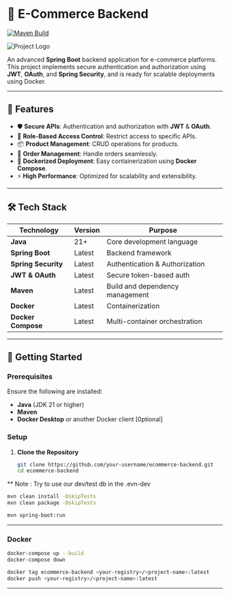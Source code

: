 # 🌟 E-Commerce Backend  

[![Maven Build](https://github.com/project-team1241/ecommerce_backend/actions/workflows/maven-build.yml/badge.svg?event=push)](https://github.com/project-team1241/ecommerce_backend/actions/workflows/maven-build.yml)

![Project Logo](https://via.placeholder.com/728x90.png?text=E-Commerce+Backend)  

An advanced **Spring Boot** backend application for e-commerce platforms. This project implements secure authentication and authorization using **JWT**, **OAuth**, and **Spring Security**, and is ready for scalable deployments using Docker.  

---

## 🚀 Features  

- 🛡️ **Secure APIs**: Authentication and authorization with **JWT** & **OAuth**.  
- 👥 **Role-Based Access Control**: Restrict access to specific APIs.  
- 📦 **Product Management**: CRUD operations for products.  
- 📜 **Order Management**: Handle orders seamlessly.  
- 🐳 **Dockerized Deployment**: Easy containerization using **Docker Compose**.  
- ⚡ **High Performance**: Optimized for scalability and extensibility.  

---

## 🛠️ Tech Stack  

| **Technology**     | **Version**   | **Purpose**                     |  
|---------------------|---------------|----------------------------------|  
| **Java**           | 21+           | Core development language       |  
| **Spring Boot**    | Latest        | Backend framework               |  
| **Spring Security**| Latest        | Authentication & Authorization  |  
| **JWT & OAuth**    | Latest        | Secure token-based auth         |  
| **Maven**          | Latest        | Build and dependency management |  
| **Docker**         | Latest        | Containerization                |  
| **Docker Compose** | Latest        | Multi-container orchestration   |  

---

## 📖 Getting Started  

### Prerequisites  

Ensure the following are installed:  
- **Java** (JDK 21 or higher)  
- **Maven**  
- **Docker Desktop** or another Docker client  [0ptional]

### Setup  

1. **Clone the Repository**  
   ```bash
   git clone https://github.com/your-username/ecommerce-backend.git
   cd ecommerce-backend
   ```
** Note : Try to use our dev/test db in the .evn-dev

   ```bash
   mvn clean install -DskipTests
   mvn clean package -DskipTests
   ```

   ```bash
   mvn spring-boot:run
   ```
---

### Docker

   ```bash
   docker-compose up --build
   docker-compose down
   
   docker tag ecommerce-backend <your-registry>/<project-name>:latest
   docker push <your-registry>/<project-name>:latest
   ```
---


